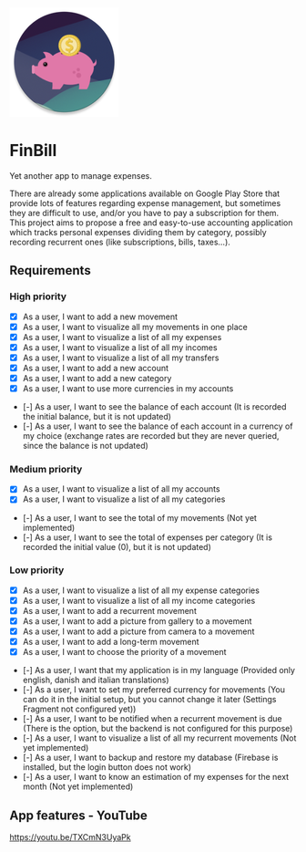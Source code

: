 ![](app/src/main/res/mipmap-xxxhdpi/ic_launcher_round.png)
# FinBill
Yet another app to manage expenses.

There are already some applications available on Google Play Store that provide lots of features regarding expense management, but sometimes they are difficult to use, and/or you have to pay a subscription for them.
This project aims to propose a free and easy-to-use accounting application which tracks personal expenses dividing them by category, possibly recording recurrent ones (like subscriptions, bills, taxes…).
  
## Requirements

### High priority
- [x] As a user, I want to add a new movement
- [x] As a user, I want to visualize all my movements in one place
- [x] As a user, I want to visualize a list of all my expenses
- [x] As a user, I want to visualize a list of all my incomes
- [x] As a user, I want to visualize a list of all my transfers
- [x] As a user, I want to add a new account
- [x] As a user, I want to add a new category
- [x] As a user, I want to use more currencies in my accounts
- [-] As a user, I want to see the balance of each account (It is recorded the initial balance, but it is not updated)
- [-] As a user, I want to see the balance of each account in a currency of my choice (exchange rates are recorded but they are never queried, since the balance is not updated)

### Medium priority
- [x] As a user, I want to visualize a list of all my accounts
- [x] As a user, I want to visualize a list of all my categories
- [-] As a user, I want to see the total of my movements (Not yet implemented)
- [-] As a user, I want to see the total of expenses per category (It is recorded the initial value (0), but it is not updated)


### Low priority
- [x] As a user, I want to visualize a list of all my expense categories
- [x] As a user, I want to visualize a list of all my income categories
- [x] As a user, I want to add a recurrent movement
- [x] As a user, I want to add a picture from gallery to a movement
- [x] As a user, I want to add a picture from camera to a movement
- [x] As a user, I want to add a long-term movement
- [x] As a user, I want to choose the priority of a movement
- [-] As a user, I want that my application is in my language (Provided only english, danish and italian translations)
- [-] As a user, I want to set my preferred currency for movements (You can do it in the initial setup, but you cannot change it later (Settings Fragment not configured yet))
- [-] As a user, I want to be notified when a recurrent movement is due (There is the option, but the backend is not configured for this purpose)
- [-] As a user, I want to visualize a list of all my recurrent movements (Not yet implemented)
- [-] As a user, I want to backup and restore my database (Firebase is installed, but the login button does not work)
- [-] As a user, I want to know an estimation of my expenses for the next month (Not yet implemented)

## App features - YouTube
https://youtu.be/TXCmN3UyaPk